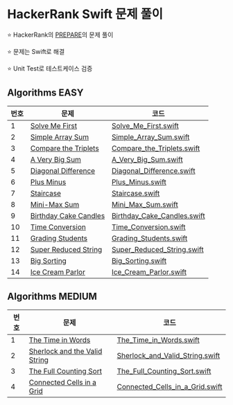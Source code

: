 # HackerRank Swift 문제 풀이

⭐️ HackerRank의 [PREPARE](https://www.hackerrank.com/dashboard)의 문제 풀이

⭐️ 문제는 Swift로 해결

⭐️ Unit Test로 테스트케이스 검증


## Algorithms EASY
| 번호 | 문제 | 코드 |
| --- | --- | --- |
| 1 | [Solve Me First](https://www.hackerrank.com/challenges/solve-me-first) | [Solve_Me_First.swift](HackerRank_Swift/Algorithms/Easy/Solve_Me_First.swift) |
| 2 | [Simple Array Sum](https://www.hackerrank.com/challenges/simple-array-sum) | [Simple_Array_Sum.swift](HackerRank_Swift/Algorithms/Easy/Simple_Array_Sum.swift) |
| 3 | [Compare the Triplets](https://www.hackerrank.com/challenges/compare-the-triplets) | [Compare_the_Triplets.swift](HackerRank_Swift/Algorithms/Easy/Compare_the_Triplets.swift) |
| 4 | [A Very Big Sum](https://www.hackerrank.com/challenges/a-very-big-sum) | [A_Very_Big_Sum.swift](HackerRank_Swift/Algorithms/Easy/A_Very_Big_Sum.swift) |
| 5 | [Diagonal Difference](https://www.hackerrank.com/challenges/diagonal-difference) | [Diagonal_Difference.swift](HackerRank_Swift/Algorithms/Easy/Diagonal_Difference.swift) |
| 6 | [Plus Minus](https://www.hackerrank.com/challenges/plus-minus) | [Plus_Minus.swift](HackerRank_Swift/Algorithms/Easy/Plus_Minus.swift) |
| 7 | [Staircase](https://www.hackerrank.com/challenges/staircase) | [Staircase.swift](HackerRank_Swift/Algorithms/Easy/Staircase.swift) |
| 8 | [Mini-Max Sum](https://www.hackerrank.com/challenges/mini-max-sum) | [Mini_Max_Sum.swift](HackerRank_Swift/Algorithms/Easy/Mini_Max_Sum.swift) |
| 9 | [Birthday Cake Candles](https://www.hackerrank.com/challenges/birthday-cake-candles) | [Birthday_Cake_Candles.swift](HackerRank_Swift/Algorithms/Easy/Birthday_Cake_Candles.swift) |
| 10 | [Time Conversion](https://www.hackerrank.com/challenges/time-conversion) | [Time_Conversion.swift](HackerRank_Swift/Algorithms/Easy/Time_Conversion.swift) |
| 11 | [Grading Students](https://www.hackerrank.com/challenges/grading) | [Grading_Students.swift](HackerRank_Swift/Algorithms/Easy/Grading_Students.swift) |
| 12 | [Super Reduced String](https://www.hackerrank.com/challenges/reduced-string) | [Super_Reduced_String.swift](HackerRank_Swift/Algorithms/Easy/Super_Reduced_String.swift) |
| 13 | [Big Sorting](https://www.hackerrank.com/challenges/big-sorting) | [Big_Sorting.swift](HackerRank_Swift/Algorithms/Easy/Big_Sorting.swift) |
| 14 | [Ice Cream Parlor](https://www.hackerrank.com/challenges/icecream-parlor) | [Ice_Cream_Parlor.swift](HackerRank_Swift/Algorithms/Easy/Ice_Cream_Parlor.swift) |


## Algorithms MEDIUM
| 번호 | 문제 | 코드 |
| --- | --- | --- |
| 1 | [The Time in Words](https://www.hackerrank.com/challenges/the-time-in-words) | [The_Time_in_Words.swift](HackerRank_Swift/Algorithms/Easy/The_Time_in_Words.swift) |
| 2 | [Sherlock and the Valid String](https://www.hackerrank.com/challenges/sherlock-and-valid-string) | [Sherlock_and_Valid_String.swift](HackerRank_Swift/Algorithms/Easy/Sherlock_and_Valid_String.swift) |
| 3 | [The Full Counting Sort](https://www.hackerrank.com/challenges/countingsort4) | [The_Full_Counting_Sort.swift](HackerRank_Swift/Algorithms/Easy/The_Full_Counting_Sort.swift) |
| 4 | [Connected Cells in a Grid](https://www.hackerrank.com/challenges/connected-cell-in-a-grid) | [Connected_Cells_in_a_Grid.swift](HackerRank_Swift/Algorithms/Easy/Connected_Cells_in_a_Grid.swift) |

